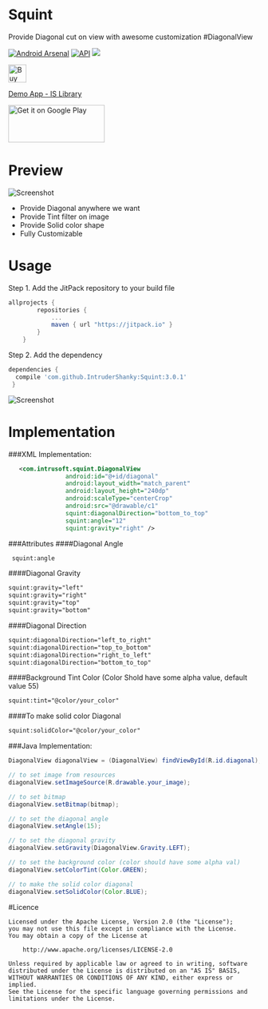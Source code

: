# Squint
Provide Diagonal cut on view with awesome customization #DiagonalView

[![Android Arsenal](https://img.shields.io/badge/Android%20Arsenal-Squint%20--%20A%20Diagonal%20Cut-brightgreen.svg?style=flat)](http://android-arsenal.com/details/1/4458) [![API](https://img.shields.io/badge/API-9%2B-blue.svg?style=flat)](https://android-arsenal.com/api?level=9) [![](https://jitpack.io/v/IntruderShanky/Squint.svg)](https://jitpack.io/#IntruderShanky/Squint)

<a href='https://ko-fi.com/A373L0C' target='_blank'><img height='36' style='border:0px;height:36px;' src='https://az743702.vo.msecnd.net/cdn/kofi5.png?v=f' border='0' alt='Buy Me a Coffee at ko-fi.com' /></a> 

[Demo App - IS Library](https://play.google.com/store/apps/details?id=com.intrusoft.islibrarydemo)

<a href='https://play.google.com/store/apps/details?id=com.intrusoft.islibrarydemo&utm_source=global_co&utm_small=prtnr&utm_content=Mar2515&utm_campaign=PartBadge&pcampaignid=MKT-Other-global-all-co-prtnr-py-PartBadge-Mar2515-1'><img alt='Get it on Google Play' src='https://play.google.com/intl/en_us/badges/images/generic/en_badge_web_generic.png' width="193" height="75"/></a>

# Preview
![Screenshot](Screenshot/barney_squint.png)

* Provide Diagonal anywhere we want
* Provide Tint filter on image
* Provide Solid color shape
* Fully Customizable

# Usage
Step 1. Add the JitPack repository to your build file
```groovy
allprojects {
        repositories {
            ...
            maven { url "https://jitpack.io" }
        }
    }
```
Step 2. Add the dependency
```groovy
dependencies {
  compile 'com.github.IntruderShanky:Squint:3.0.1'
 }
 ```
 
 ![Screenshot](Screenshot/list_squint.png)
 
# Implementation
###XML Implementation:
```xml
   <com.intrusoft.squint.DiagonalView
                android:id="@+id/diagonal"
                android:layout_width="match_parent"
                android:layout_height="240dp"
                android:scaleType="centerCrop"
                android:src="@drawable/c1"
                squint:diagonalDirection="bottom_to_top"
                squint:angle="12"
                squint:gravity="right" />
```
###Attributes
####Diagonal Angle
```xml
 squint:angle
```
####Diagonal Gravity
```xml
squint:gravity="left"
squint:gravity="right"
squint:gravity="top"
squint:gravity="bottom"
```
####Diagonal Direction
```xml
squint:diagonalDirection="left_to_right"
squint:diagonalDirection="top_to_bottom"
squint:diagonalDirection="right_to_left"
squint:diagonalDirection="bottom_to_top"
```
####Background Tint Color (Color Shold have some alpha value, default value 55)
```xml
squint:tint="@color/your_color"
```
####To make solid color Diagonal
```xml
squint:solidColor="@color/your_color"
```

###Java Implementation:
```java
DiagonalView diagonalView = (DiagonalView) findViewById(R.id.diagonal);

// to set image from resources        
diagonalView.setImageSource(R.drawable.your_image);

// to set bitmap
diagonalView.setBitmap(bitmap);

// to set the diagonal angle
diagonalView.setAngle(15);

// to set the diagonal gravity
diagonalView.setGravity(DiagonalView.Gravity.LEFT);

// to set the background color (color should have some alpha val)
diagonalView.setColorTint(Color.GREEN);

// to make the solid color diagonal
diagonalView.setSolidColor(Color.BLUE);
```
#Licence
```
Licensed under the Apache License, Version 2.0 (the "License");
you may not use this file except in compliance with the License.
You may obtain a copy of the License at

    http://www.apache.org/licenses/LICENSE-2.0

Unless required by applicable law or agreed to in writing, software
distributed under the License is distributed on an "AS IS" BASIS,
WITHOUT WARRANTIES OR CONDITIONS OF ANY KIND, either express or implied.
See the License for the specific language governing permissions and
limitations under the License.
```
